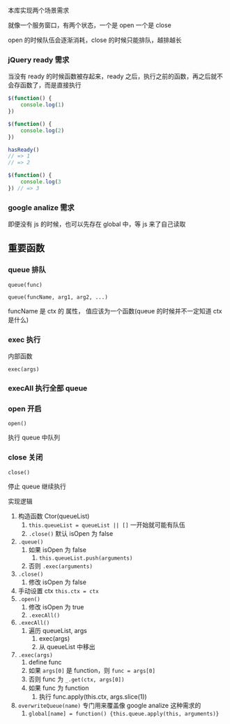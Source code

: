 本库实现两个场景需求

就像一个服务窗口，有两个状态，一个是 open 一个是 close

open 的时候队伍会逐渐消耗，close 的时候只能排队，越排越长

### jQuery ready 需求

当没有 ready 的时候函数被存起来，ready 之后，执行之前的函数，再之后就不会存函数了，而是直接执行

```js
$(function() {
	console.log(1)
})

$(function() {
	console.log(2)
})

hasReady()
// => 1
// => 2

$(function() {
	console.log(3
}) // => 3
```

### google analize 需求

即便没有 js 的时候，也可以先存在 global 中，等 js 来了自己读取


重要函数
---

### queue 排队

`queue(func)`

`queue(funcName, arg1, arg2, ...)`

funcName 是 ctx 的 属性， 值应该为一个函数(queue 的时候并不一定知道 ctx 是什么)


### exec 执行

内部函数

`exec(args)`

### execAll 执行全部 queue

### open 开启

`open()`

执行 queue 中队列

### close 关闭

`close()`

停止 queue 继续执行


实现逻辑

1. 构造函数 Ctor(queueList)
	1. `this.queueList = queueList || []` 一开始就可能有队伍
	1. `.close()` 默认 isOpen 为 false
1. `.queue()`
	1. 如果 isOpen 为 false
		1. `this.queueList.push(arguments)`
	1. 否则 `.exec(arguments)`
1. `.close()`
	1. 修改 isOpen 为 false
1. 手动设置 ctx `this.ctx = ctx`
1. `.open()`
	1. 修改 isOpen 为 true
	1. `.execAll()`
1. `.execAll()`
	1. 遍历 queueList, args
		1. exec(args)
		1. 从 queueList 中移出
1. `.exec(args)`
	1. define func
	1. 如果 `args[0]` 是 function，则 `func = args[0]`
	1. 否则 func 为 `_.get(ctx, args[0])`
	1. 如果 func 为 function
		1. 执行 func.apply(this.ctx, args.slice(1))
1. `overwriteQueue(name)` 专门用来覆盖像 google analize 这种需求的
	1. `global[name] = function() {this.queue.apply(this, arguments)}`
